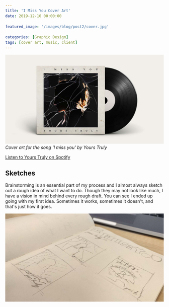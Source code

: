 ```yaml
---
title: 'I Miss You Cover Art'
date: 2019-12-10 00:00:00

featured_image: '/images/blog/post2/cover.jpg'

categories: [Graphic Design]
tags: [cover art, music, client]
---
```


![](/images/blog/post2/cover.jpg)
*Cover art for the song 'I miss you' by Yours Truly*

[Listen to Yours Truly on Spotify](https://open.spotify.com/artist/2rFT993ScLaetNI6Kc4efq)

## Sketches
Brainstorming is an essential part of my process and I almost always  sketch out a rough idea of what I want to do. Though they may not look like much, I have a vision in mind behind every rough draft. You can see I ended up going with my first idea. Sometimes it works, sometimes it doesn't, and that's just how it goes.

![](/images/blog/post2/sketches.jpg)
